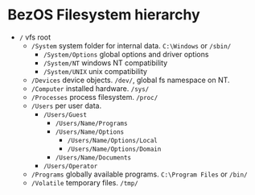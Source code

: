 # BezOS Filesystem hierarchy

* `/` vfs root
    * `/System` system folder for internal data. `C:\Windows` or `/sbin/`
        * `/System/Options` global options and driver options
        * `/System/NT` windows NT compatibility
        * `/System/UNIX` unix compatibility
    * `/Devices` device objects. `/dev/`, global fs namespace on NT.
    * `/Computer` installed hardware. `/sys/`
    * `/Processes` process filesystem. `/proc/`
    * `/Users` per user data.
        * `/Users/Guest`
            * `/Users/Name/Programs`
            * `/Users/Name/Options`
                * `/Users/Name/Options/Local`
                * `/Users/Name/Options/Domain`
            * `/Users/Name/Documents`
        * `/Users/Operator`
    * `/Programs` globally available programs. `C:\Program Files` or `/bin/`
    * `/Volatile` temporary files. `/tmp/`
